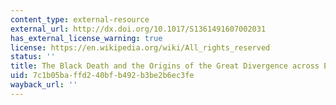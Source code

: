 ```yaml
---
content_type: external-resource
external_url: http://dx.doi.org/10.1017/S1361491607002031
has_external_license_warning: true
license: https://en.wikipedia.org/wiki/All_rights_reserved
status: ''
title: The Black Death and the Origins of the Great Divergence across Europe
uid: 7c1b05ba-ffd2-40bf-b492-b3be2b6ec3fe
wayback_url: ''
---
```


